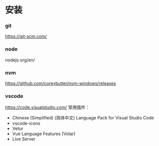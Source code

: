# 安装

### git
https://git-scm.com/

### node
nodejs.org/en/

### nvm
https://github.com/coreybutler/nvm-windows/releases

### vscode
https://code.visualstudio.com/
常用插件： 
- Chinese (Simplified) (简体中文) Language Pack for Visual Studio Code
- vscode-icons
- Vetur
- Vue Language Features (Volar)
- Live Server


